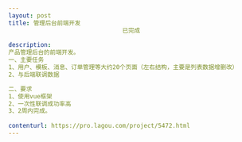 ```yaml
---                
layout: post       
title: 管理后台前端开发
                                已完成
           
description: 
产品管理后台的前端开发。
一、主要任务
1、用户、模板、消息、订单管理等大约20个页面（左右结构，主要是列表数据增删改）
2、与后端联调数据

二、要求
1、使用vue框架
2、一次性联调成功率高
3、2周内完成。
     
contenturl: https://pro.lagou.com/project/5472.html      
---                 
```

